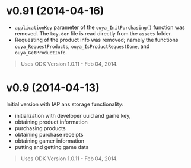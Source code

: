 # v0.91 (2014-04-16) #

  * `applicationKey` parameter of the `ouya_InitPurchasing()` function was removed. The `key.der` file is read directly from the `assets` folder.
  * Requesting of the product info was removed; namely the functions `ouya_RequestProducts`, `ouya_IsProductRequestDone`, and `ouya_GetProductInfo`.

> Uses ODK Version 1.0.11 - Feb 04, 2014.

# v0.9 (2014-04-13) #

Initial version with IAP ans storage functionality:
  * initialization with developer uuid and game key,
  * obtaining product information
  * purchasing products
  * obtaining purchase receipts
  * obtaining gamer information
  * putting and getting game data

> Uses ODK Version 1.0.11 - Feb 04, 2014.